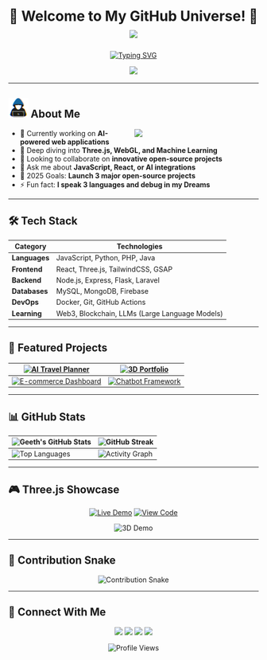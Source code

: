 <h1 align="center"><b>🌟 Welcome to My GitHub Universe! 🌟</b> <img src="https://media.giphy.com/media/hvRJCLFzcasrR4ia7z/giphy.gif" width="35"></h1>

<p align="center">
  <a href="https://git.io/typing-svg">
    <img src="https://readme-typing-svg.herokuapp.com?font=Fira+Code&size=22&duration=4000&pause=1000&center=true&vCenter=true&color=00FFD5&width=500&lines=Hello+%F0%9F%91%8B%2C+I'm+Geeth+Namal;Full-Stack+Developer+%7C+AI+Enthusiast;Research+Mode+%F0%9F%94%8D+Activated;Let's+Build+Something+Awesome!" alt="Typing SVG">
  </a>
</p>

<p align="center">
  <img src="https://github.com/7oSkaaa/7oSkaaa/blob/main/Images/Programming_Languages.gif" width="100">
</p>

---

## <img src="https://github.com/0xAbdulKhalid/0xAbdulKhalid/raw/main/assets/mdImages/about_me.gif" width="40"> **About Me**

<p align="left">
  <img align="right" src="https://github.com/7oSkaaa/7oSkaaa/blob/main/Images/Right_Side.gif" width="250"/>
</p>

- 🔭 Currently working on **AI-powered web applications**
- 🌱 Deep diving into **Three.js, WebGL, and Machine Learning**
- 👯 Looking to collaborate on **innovative open-source projects**
- 💬 Ask me about **JavaScript, React, or AI integrations**
- 🚀 2025 Goals: **Launch 3 major open-source projects**
- ⚡ Fun fact: **I speak 3 languages and debug in my Dreams**

---

## 🛠️ **Tech Stack**

<div align="center">

| Category       | Technologies                                                                 |
|----------------|-----------------------------------------------------------------------------|
| **Languages**  | JavaScript, Python, PHP, Java                                               |
| **Frontend**   | React, Three.js, TailwindCSS, GSAP                                          |
| **Backend**    | Node.js, Express, Flask, Laravel                                            |
| **Databases**  | MySQL, MongoDB, Firebase                                                    |
| **DevOps**     | Docker, Git, GitHub Actions                                                 |
| **Learning**   | Web3, Blockchain, LLMs (Large Language Models)                              |

</div>

---

## 🚀 **Featured Projects**

<div align="center">

| [![AI Travel Planner](https://github-readme-stats.vercel.app/api/pin/?username=GNSA171&repo=travel-ai&theme=tokyonight)](https://github.com/GNSA171/travel-ai) | [![3D Portfolio](https://github-readme-stats.vercel.app/api/pin/?username=GNSA171&repo=3d-portfolio&theme=tokyonight)](https://github.com/GNSA171/3d-portfolio) |
|---------------------------------------------------------------------------------------------------------------------------------------------------------------|----------------------------------------------------------------------------------------------------------------------------------------------------------------|
| [![E-commerce Dashboard](https://github-readme-stats.vercel.app/api/pin/?username=GNSA171&repo=ecom-dashboard&theme=tokyonight)](https://github.com/GNSA171/ecom-dashboard) | [![Chatbot Framework](https://github-readme-stats.vercel.app/api/pin/?username=GNSA171&repo=ai-chatbot&theme=tokyonight)](https://github.com/GNSA171/ai-chatbot) |

</div>

---

## 📊 **GitHub Stats**

<div align="center">

| ![Geeth's GitHub Stats](https://github-readme-stats.vercel.app/api?username=GNSA171&show_icons=true&theme=tokyonight&hide_border=true&include_all_commits=true) | ![GitHub Streak](https://github-readme-streak-stats.herokuapp.com/?user=GNSA171&theme=tokyonight&hide_border=true) |
|----------------------------------------------------------------------------------------------------------------------------------------------------------------|-------------------------------------------------------------------------------------------------------------------|
| ![Top Languages](https://github-readme-stats.vercel.app/api/top-langs/?username=GNSA171&layout=compact&theme=tokyonight&hide_border=true)                     | ![Activity Graph](https://github-readme-activity-graph.vercel.app/graph?username=GNSA171&theme=tokyonight&hide_border=true) |

</div>

---

## 🎮 **Three.js Showcase**

<div align="center">
  
[![Live Demo](https://img.shields.io/badge/🌐-Live_Demo-00FFFF?style=for-the-badge&logo=three.js&logoColor=white)](https://gnsa171.github.io/Portfolio/#home)
[![View Code](https://img.shields.io/badge/💻-Source_Code-FF00FF?style=for-the-badge&logo=github&logoColor=white)](https://github.com/GNSA171/Portfolio)

</div>

<p align="center">
  <img src="https://raw.githubusercontent.com/GNSA171/GNSA171/main/assets/threejs-demo-preview.gif" alt="3D Demo" width="600">
</p>

---

## 🐍 **Contribution Snake**

<div align="center">
  <img src="https://raw.githubusercontent.com/GNSA171/output/github-contribution-grid-snake.svg" alt="Contribution Snake">
</div>

---

## 🤝 **Connect With Me**

<p align="center">
  <a href="https://github.com/GNSA171"><img src="https://img.shields.io/badge/GitHub-100000?style=for-the-badge&logo=github&logoColor=white"/></a>
  <a href="mailto:geethnamal.dev@gmail.com"><img src="https://img.shields.io/badge/Gmail-D14836?style=for-the-badge&logo=gmail&logoColor=white"/></a>
  <a href="https://linkedin.com/in/your-profile"><img src="https://img.shields.io/badge/LinkedIn-0077B5?style=for-the-badge&logo=linkedin&logoColor=white"/></a>
  <a href="https://twitter.com/your-handle"><img src="https://img.shields.io/badge/Twitter-1DA1F2?style=for-the-badge&logo=twitter&logoColor=white"/></a>
</p>

<p align="center">
  <img src="https://komarev.com/ghpvc/?username=GNSA171&label=Profile+Views&color=blueviolet&style=flat" alt="Profile Views" />
</p>
